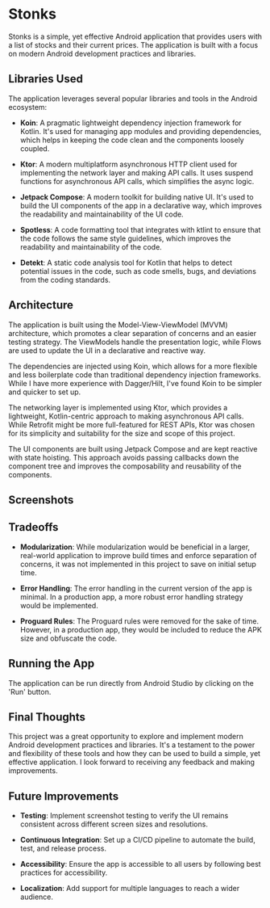 # Stonks

Stonks is a simple, yet effective Android application that provides users with a list of stocks and their current prices. The application is built with a focus on modern Android development practices and libraries.

## Libraries Used

The application leverages several popular libraries and tools in the Android ecosystem:

- **Koin**: A pragmatic lightweight dependency injection framework for Kotlin. It's used for managing app modules and providing dependencies, which helps in keeping the code clean and the components loosely coupled.

- **Ktor**: A modern multiplatform asynchronous HTTP client used for implementing the network layer and making API calls. It uses suspend functions for asynchronous API calls, which simplifies the async logic.

- **Jetpack Compose**: A modern toolkit for building native UI. It's used to build the UI components of the app in a declarative way, which improves the readability and maintainability of the UI code.

- **Spotless**: A code formatting tool that integrates with ktlint to ensure that the code follows the same style guidelines, which improves the readability and maintainability of the code.

- **Detekt**: A static code analysis tool for Kotlin that helps to detect potential issues in the code, such as code smells, bugs, and deviations from the coding standards.

## Architecture

The application is built using the Model-View-ViewModel (MVVM) architecture, which promotes a clear separation of concerns and an easier testing strategy. The ViewModels handle the presentation logic, while Flows are used to update the UI in a declarative and reactive way.

The dependencies are injected using Koin, which allows for a more flexible and less boilerplate code than traditional dependency injection frameworks. While I have more experience with Dagger/Hilt, I've found Koin to be simpler and quicker to set up.

The networking layer is implemented using Ktor, which provides a lightweight, Kotlin-centric approach to making asynchronous API calls. While Retrofit might be more full-featured for REST APIs, Ktor was chosen for its simplicity and suitability for the size and scope of this project.

The UI components are built using Jetpack Compose and are kept reactive with state hoisting. This approach avoids passing callbacks down the component tree and improves the composability and reusability of the components.

## Screenshots



## Tradeoffs

- **Modularization**: While modularization would be beneficial in a larger, real-world application to improve build times and enforce separation of concerns, it was not implemented in this project to save on initial setup time.

- **Error Handling**: The error handling in the current version of the app is minimal. In a production app, a more robust error handling strategy would be implemented.

- **Proguard Rules**: The Proguard rules were removed for the sake of time. However, in a production app, they would be included to reduce the APK size and obfuscate the code.

## Running the App

The application can be run directly from Android Studio by clicking on the 'Run' button.

## Final Thoughts

This project was a great opportunity to explore and implement modern Android development practices and libraries. It's a testament to the power and flexibility of these tools and how they can be used to build a simple, yet effective application. I look forward to receiving any feedback and making improvements.

## Future Improvements

- **Testing**: Implement screenshot testing to verify the UI remains consistent across different screen sizes and resolutions.

- **Continuous Integration**: Set up a CI/CD pipeline to automate the build, test, and release process.

- **Accessibility**: Ensure the app is accessible to all users by following best practices for accessibility.

- **Localization**: Add support for multiple languages to reach a wider audience.